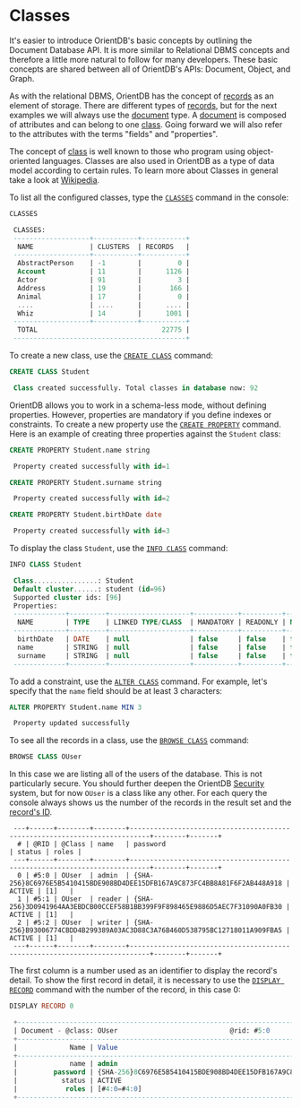 # Classes

It's easier to introduce OrientDB's basic concepts by outlining the Document Database API. It is more similar to Relational DBMS concepts and therefore a little more natural to follow for many developers. These basic concepts are shared between all of OrientDB's APIs: Document, Object, and Graph.

As with the relational DBMS, OrientDB has the concept of [records](Concepts.md#record) as an element of storage. There are different types of [records](Concepts.md#record), but for the next examples we will always use the [document](Concepts.md#document) type. A [document](Concepts.md#document) is composed of attributes and can belong to one [class](Concepts.md#class). Going forward we will also refer to the attributes with the terms "fields" and "properties".

The concept of [class](Concepts.md#class) is well known to those who program using object-oriented languages. Classes are also used in OrientDB as a type of data model according to certain rules. To learn more about Classes in general take a look at [Wikipedia](http://en.wikipedia.org/wiki/Class_in_object-oriented_programming).

To list all the configured classes, type the [`CLASSES`](Console-Command-Classes.md) command in the console:

``` sql
CLASSES

 CLASSES:
 -------------------+-----------+-----------+
  NAME              | CLUSTERS  | RECORDS   |
 -------------------+-----------+-----------+
  AbstractPerson    | -1        |         0 |
  Account           | 11        |      1126 |
  Actor             | 91        |         3 |
  Address           | 19        |       166 |
  Animal            | 17        |         0 |
  ....              | ....      |      .... |
  Whiz              | 14        |      1001 |
 -------------------+-----------+-----------+
  TOTAL                               22775 |
 -------------------------------------------+
```

To create a new class, use the [`CREATE CLASS`](SQL-Create-Class.md) command:

``` sql
CREATE CLASS Student

 Class created successfully. Total classes in database now: 92
```

OrientDB allows you to work in a schema-less mode, without defining properties. However, properties are mandatory if you define indexes or constraints. To create a new property use the [`CREATE PROPERTY`](SQL-Create-Property.md) command. Here is an example of creating three properties against the `Student` class:

``` sql
CREATE PROPERTY Student.name string

 Property created successfully with id=1

CREATE PROPERTY Student.surname string

 Property created successfully with id=2

CREATE PROPERTY Student.birthDate date

 Property created successfully with id=3
```

To display the class `Student`, use the [`INFO CLASS`](Console-Command-Info-Class.md) command:

``` sql
INFO CLASS Student

 Class................: Student
 Default cluster......: student (id=96)
 Supported cluster ids: [96]
 Properties:
 -------------+---------+--------------------+-----------+----------+----------+------+------+
  NAME        | TYPE    | LINKED TYPE/CLASS  | MANDATORY | READONLY | NOT NULL | MIN  | MAX  |
 -------------+---------+--------------------+-----------+----------+----------+------+------+
  birthDate   | DATE    | null               | false     | false    | false    |      |      |
  name        | STRING  | null               | false     | false    | false    |      |      |
  surname     | STRING  | null               | false     | false    | false    |      |      |
 -------------+---------+--------------------+-----------+----------+----------+------+------+
```

To add a constraint, use the [`ALTER CLASS`](SQL-Alter-Class.md) command. For example, let's specify that the `name` field should be at least 3 characters:

``` sql
ALTER PROPERTY Student.name MIN 3

 Property updated successfully
```

To see all the records in a class, use the [`BROWSE CLASS`](Console-Command-Browse-Class.md) command:

```sql
BROWSE CLASS OUser
```

In this case we are listing all of the users of the database. This is not particularly secure. You should further deepen the OrientDB [Security](Security.md) system, but for now `OUser` is a class like any other. For each query the console always shows us the number of the records in the result set and the [record's ID](Concepts.md#RecordID).

```
 ---+------+--------+--------+---------------------------------------------------------------------------+--------+-------+
  # | @RID | @Class | name   | password                                                                  | status | roles |
 ---+------+--------+--------+---------------------------------------------------------------------------+--------+-------+
  0 | #5:0 | OUser  | admin  | {SHA-256}8C6976E5B5410415BDE908BD4DEE15DFB167A9C873FC4BB8A81F6F2AB448A918 | ACTIVE | [1]   |
  1 | #5:1 | OUser  | reader | {SHA-256}3D0941964AA3EBDCB00CCEF58B1BB399F9F898465E9886D5AEC7F31090A0FB30 | ACTIVE | [1]   |
  2 | #5:2 | OUser  | writer | {SHA-256}B93006774CBDD4B299389A03AC3D88C3A76B460D538795BC12718011A909FBA5 | ACTIVE | [1]   |
 ---+------+--------+--------+---------------------------------------------------------------------------+--------+-------+
```

The first column is a number used as an identifier to display the record's detail. To show the first record in detail, it is necessary to use the [`DISPLAY RECORD`](Console-Command-Display-Record.md) command with the number of the record, in this case 0:

``` sql
DISPLAY RECORD 0

 +----------------------------------------------------------------------------------------------+
 | Document - @class: OUser                            @rid: #5:0         @version: 1           |
 +----------------------------------------------------------------------------------------------+
 |             Name | Value                                                                     |
 +----------------------------------------------------------------------------------------------+
 |             name | admin                                                                     |
 |         password | {SHA-256}8C6976E5B5410415BDE908BD4DEE15DFB167A9C873FC4BB8A81F6F2AB448A918 |
 |           status | ACTIVE                                                                    |
 |            roles | [#4:0=#4:0]                                                               |
 +----------------------------------------------------------------------------------------------+
```
